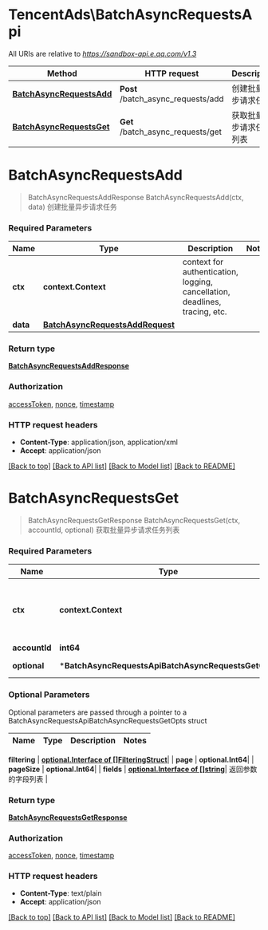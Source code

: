 # TencentAds\BatchAsyncRequestsApi

All URIs are relative to *https://sandbox-api.e.qq.com/v1.3*

Method | HTTP request | Description
------------- | ------------- | -------------
[**BatchAsyncRequestsAdd**](BatchAsyncRequestsApi.md#BatchAsyncRequestsAdd) | **Post** /batch_async_requests/add | 创建批量异步请求任务
[**BatchAsyncRequestsGet**](BatchAsyncRequestsApi.md#BatchAsyncRequestsGet) | **Get** /batch_async_requests/get | 获取批量异步请求任务列表


# **BatchAsyncRequestsAdd**
> BatchAsyncRequestsAddResponse BatchAsyncRequestsAdd(ctx, data)
创建批量异步请求任务

### Required Parameters

Name | Type | Description  | Notes
------------- | ------------- | ------------- | -------------
 **ctx** | **context.Context** | context for authentication, logging, cancellation, deadlines, tracing, etc.
  **data** | [**BatchAsyncRequestsAddRequest**](BatchAsyncRequestsAddRequest.md)|  | 

### Return type

[**BatchAsyncRequestsAddResponse**](BatchAsyncRequestsAddResponse.md)

### Authorization

[accessToken](../README.md#accessToken), [nonce](../README.md#nonce), [timestamp](../README.md#timestamp)

### HTTP request headers

 - **Content-Type**: application/json, application/xml
 - **Accept**: application/json

[[Back to top]](#) [[Back to API list]](../README.md#documentation-for-api-endpoints) [[Back to Model list]](../README.md#documentation-for-models) [[Back to README]](../README.md)

# **BatchAsyncRequestsGet**
> BatchAsyncRequestsGetResponse BatchAsyncRequestsGet(ctx, accountId, optional)
获取批量异步请求任务列表

### Required Parameters

Name | Type | Description  | Notes
------------- | ------------- | ------------- | -------------
 **ctx** | **context.Context** | context for authentication, logging, cancellation, deadlines, tracing, etc.
  **accountId** | **int64**|  | 
 **optional** | ***BatchAsyncRequestsApiBatchAsyncRequestsGetOpts** | optional parameters | nil if no parameters

### Optional Parameters
Optional parameters are passed through a pointer to a BatchAsyncRequestsApiBatchAsyncRequestsGetOpts struct

Name | Type | Description  | Notes
------------- | ------------- | ------------- | -------------

 **filtering** | [**optional.Interface of []FilteringStruct**](FilteringStruct.md)|  | 
 **page** | **optional.Int64**|  | 
 **pageSize** | **optional.Int64**|  | 
 **fields** | [**optional.Interface of []string**](string.md)| 返回参数的字段列表 | 

### Return type

[**BatchAsyncRequestsGetResponse**](BatchAsyncRequestsGetResponse.md)

### Authorization

[accessToken](../README.md#accessToken), [nonce](../README.md#nonce), [timestamp](../README.md#timestamp)

### HTTP request headers

 - **Content-Type**: text/plain
 - **Accept**: application/json

[[Back to top]](#) [[Back to API list]](../README.md#documentation-for-api-endpoints) [[Back to Model list]](../README.md#documentation-for-models) [[Back to README]](../README.md)

